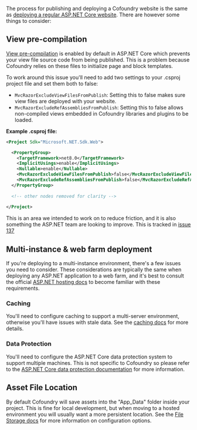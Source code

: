 The process for publishing and deploying a Cofoundry website is the same as [deploying a regular ASP.NET Core website](https://docs.microsoft.com/en-us/aspnet/core/host-and-deploy/). There are however some things to consider:

## View pre-compilation

[View pre-compilation](https://docs.microsoft.com/en-us/aspnet/core/mvc/views/view-compilation) is enabled by default in ASP.NET Core which prevents your view file source code from being published. This is a problem because Cofoundry relies on these files to initialize page and block templates. 

To work around this issue you'll need to add two settings to your .csproj project file and set them both to false:

- `MvcRazorExcludeViewFilesFromPublish`: Setting this to false makes sure view files are deployed with your website.
- `MvcRazorExcludeRefAssembliesFromPublish`: Setting this to false allows non-compiled views embedded in Cofoundry libraries and plugins to be loaded. 

**Example .csproj file:**

```xml
<Project Sdk="Microsoft.NET.Sdk.Web">

  <PropertyGroup>
    <TargetFramework>net8.0</TargetFramework>
    <ImplicitUsings>enable</ImplicitUsings>
    <Nullable>enable</Nullable>
	<MvcRazorExcludeViewFilesFromPublish>false</MvcRazorExcludeViewFilesFromPublish>
	<MvcRazorExcludeRefAssembliesFromPublish>false</MvcRazorExcludeRefAssembliesFromPublish>
  </PropertyGroup>
  
  <!-- other nodes removed for clarity -->
  
</Project>
```

This is an area we intended to work on to reduce friction, and it is also something the ASP.NET team are looking to improve. This is tracked in [issue 137](https://github.com/cofoundry-cms/cofoundry/issues/137)

## Multi-instance & web farm deployment

If you're deploying to a multi-instance environment, there's a few issues you need to consider. These considerations are typically the same when deploying any ASP.NET application to a web farm, and it's best to consult the official [ASP.NET hosting docs](https://docs.microsoft.com/en-us/aspnet/core/host-and-deploy/web-farm) to become familiar with these requirements.

### Caching

You'll need to configure caching to support a multi-server environment, otherwise you'll have issues with stale data. See the [caching docs](/framework/caching) for more details.

### Data Protection

You'll need to configure the ASP.NET Core data protection system to support multiple machines. This is not specific to Cofoundry so please refer to the [ASP.NET Core data protection documentation](https://docs.microsoft.com/en-us/aspnet/core/security/data-protection/configuration/overview) for more information.

## Asset File Location

By default Cofoundry will save assets into the "App_Data" folder inside your project. This is fine for local development, but when moving to a hosted environment you will usually want a more persistent location. See the [File Storage docs](/framework/data-access/file-storage) for more information on configuration options.